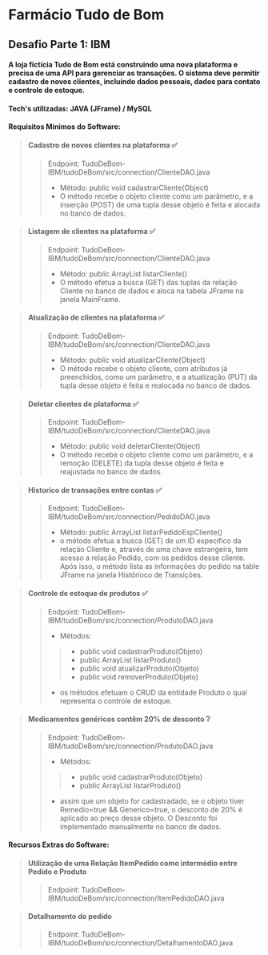 # Farmácio Tudo de Bom
## Desafio Parte 1: IBM
#### A loja fictícia Tudo de Bom está construindo uma nova plataforma e precisa de uma API para gerenciar as transações. O sistema deve permitir cadastro de novos clientes, incluindo dados pessoais, dados para contato e controle de estoque.

#### Tech's utilizadas: JAVA (JFrame) / MySQL
####
#### Requisitos Mínimos do Software:
> #### Cadastro de novos clientes na plataforma ✅
> > Endpoint: TudoDeBom-IBM/tudoDeBom/src/connection/ClienteDAO.java 
> > - Método: public void cadastrarCliente(Object)
> > - O método recebe o objeto cliente como um parâmetro, e a inserção (POST) de uma tupla desse objeto é feita e alocada no banco de dados. 

> ####  Listagem de clientes na plataforma ✅ 
> > Endpoint: TudoDeBom-IBM/tudoDeBom/src/connection/ClienteDAO.java 
> > - Método: public ArrayList<Cliente> listarCliente()
> > - O método efetua a busca (GET) das tuplas da relação Cliente no banco de dados e aloca na tabela JFrame na janela MainFrame.

> ####  Atualização de clientes na plataforma ✅ 
> > Endpoint: TudoDeBom-IBM/tudoDeBom/src/connection/ClienteDAO.java 
> > - Método: public void atualizarCliente(Object)
> > - O método recebe o objeto cliente, com atributos já preenchidos, como um parâmetro, e a atualização (PUT) da tupla desse objeto é feita e realocada no banco de dados.

> ####  Deletar clientes de plataforma ✅ 
> > Endpoint: TudoDeBom-IBM/tudoDeBom/src/connection/ClienteDAO.java 
> > - Método: public void deletarCliente(Object)
> > - O método recebe o objeto cliente como um parâmetro, e a remoção (DELETE) da tupla desse objeto é feita e reajustada no banco de dados.

> ####  Historico de transações entre contas ✅ 
> > Endpoint: TudoDeBom-IBM/tudoDeBom/src/connection/PedidoDAO.java 
> > - Método: public ArrayList<Pedido> listarPedidoEspCliente()
> > - o método efetua a busca (GET) de um ID especifico da relação Cliente e, através de uma chave estrangeira, tem acesso a relação Pedido, com os pedidos desse cliente. Após isso, o método lista as informações do pedido na table JFrame na janela Histórioco de Transições. 

> ####  Controle de estoque de produtos ✅ 
> > Endpoint: TudoDeBom-IBM/tudoDeBom/src/connection/ProdutoDAO.java
> > - Métodos:
> > > - public void cadastrarProduto(Objeto)
> > > - public ArrayList<Produto> listarProduto()
> > > - public void atualizarProduto(Objeto)
> > > - public void removerProduto(Objeto)
> > - os métodos efetuam o CRUD da entidade Produto o qual representa o controle de estoque.

> ####  Medicamentos genéricos contêm 20% de desconto ❔ 
> > Endpoint: TudoDeBom-IBM/tudoDeBom/src/connection/ProdutoDAO.java
> > - Métodos:
> > > - public void cadastrarProduto(Objeto)
> > > - public ArrayList<Produto> listarProduto()
> > - assim que um objeto for cadastradado, se o objeto tiver Remedio=true && Generico=true, o desconto de 20% é aplicado ao preço desse objeto. O Desconto foi implementado manualmente no banco de dados.

#### Recursos Extras do Software:
> #### Utilização de uma Relação ItemPedido como intermédio entre Pedido e Produto
> > Endpoint: TudoDeBom-IBM/tudoDeBom/src/connection/ItemPedidoDAO.java 

> #### Detalhamento do pedido
> > Endpoint: TudoDeBom-IBM/tudoDeBom/src/connection/DetalhamentoDAO.java

